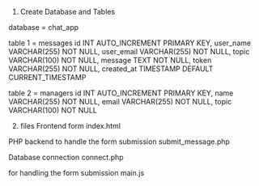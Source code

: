 

1. Create Database and Tables

database = chat_app

table 1 = messages
    id INT AUTO_INCREMENT PRIMARY KEY,
    user_name VARCHAR(255) NOT NULL,
    user_email VARCHAR(255) NOT NULL,
    topic VARCHAR(100) NOT NULL,
    message TEXT NOT NULL,
    token VARCHAR(255) NOT NULL,
    created_at TIMESTAMP DEFAULT CURRENT_TIMESTAMP

table 2 = managers 
    id INT AUTO_INCREMENT PRIMARY KEY,
    name VARCHAR(255) NOT NULL,
    email VARCHAR(255) NOT NULL,
    topic VARCHAR(100) NOT NULL



2. files
Frontend form
index.html 

PHP backend to handle the form submission
submit_message.php 

Database connection
connect.php

for handling the form submission
main.js



